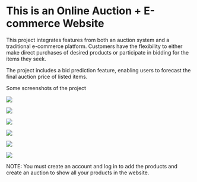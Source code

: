 # This is an Online Auction + E-commerce Website

This project integrates features from both an auction system and a traditional e-commerce platform. Customers have the flexibility to either make direct purchases of desired products or participate in bidding for the items they seek. 

The project includes a bid prediction feature, enabling users to forecast the final auction price of listed items.

Some screenshots of the project

![](assets/ss/ss.png)

![](assets/ss/ss1.png)

![](assets/ss/ss2.png)

![](assets/ss/ss3.png)

![](assets/ss/ss4.png)

![](assets/ss/ss5.png)


NOTE: You must create an account and log in to add the products and create an auction to show all your products in the website.

